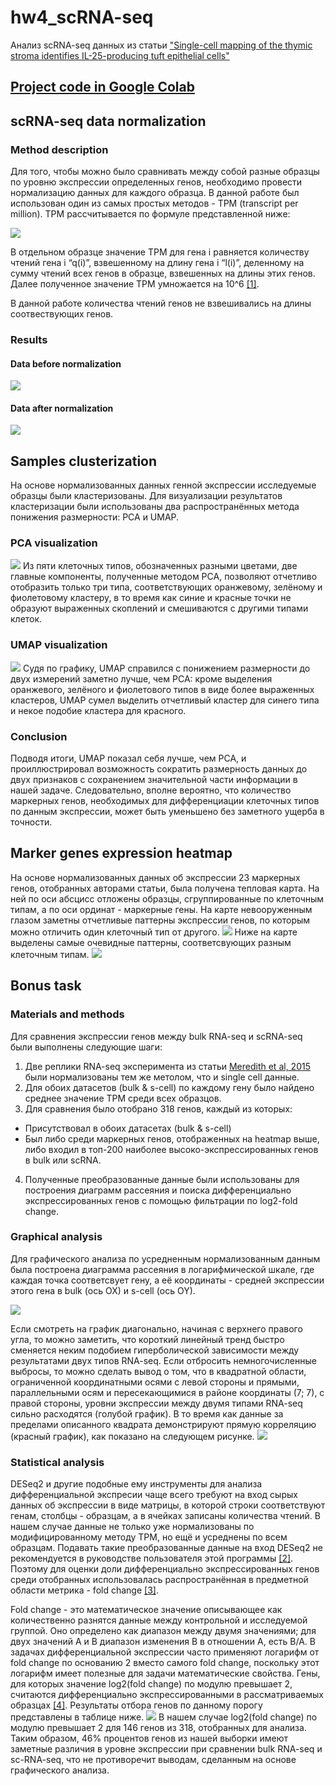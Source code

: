 # hw4_scRNA-seq
Анализ scRNA-seq данных из статьи ["Single-cell mapping of the thymic stroma identifies IL-25-producing tuft epithelial cells"](https://drive.google.com/file/d/1PozBU0cxuXQIQcKqGvgZ-6-bQ1wxwD-2/view?usp=sharing)
## [Project code in Google Colab](https://colab.research.google.com/drive/1Aq2B7r6gzBAMxI8udHeruYxEfhwalmN_?usp=sharing)
## scRNA-seq data normalization
### Method description
Для того, чтобы можно было сравнивать между собой разные образцы по уровню экспрессии определенных генов, необходимо провести нормализацию данных для каждого образца. В данной работе был использован один из самых простых методов - TPM (transcript per million). TPM рассчитывается по формуле представленной ниже:

![](images/tpm_formula.png)

В отдельном образце значение TPM для гена i равняется количеству чтений гена i “q(i)”, взвешенному на длину гена i “l(i)”, деленному на сумму чтений всех генов в образце, взвешенных на длины этих генов. Далее полученное значение TPM умножается на 10^6 [[1]](https://translational-medicine.biomedcentral.com/articles/10.1186/s12967-021-02936-w).

В данной работе количества чтений генов не взвешивались на длины соотвествующих генов.
### Results
#### Data before normalization
![](images/pre-norm_counts.png)
#### Data after normalization
![](images/norm_counts.png)
## Samples clusterization
На основе нормализованных данных генной экспрессии исследуемые образцы были кластеризованы. Для визуализации результатов кластеризации были использованы два распространённых метода понижения размерности: PCA и UMAP.
### PCA visualization
![](images/pca.png)
Из пяти клеточных типов, обозначенных разными цветами, две главные компоненты, полученные методом PCA, позволяют отчетливо отобразить только три типа, соответствующих оранжевому, зелёному и фиолетовому кластеру, в то время как синие и красные точки не образуют выраженных скоплений и смешиваются с другими типами клеток.
### UMAP visualization
![](images/umap.png)
Судя по графику, UMAP справился с понижением размерности до двух измерений заметно лучше, чем PCA: кроме выделения оранжевого, зелёного и фиолетового типов в виде более выраженных кластеров, UMAP сумел выделить отчетливый кластер для синего типа и некое подобие кластера для красного.
### Conclusion
Подводя итоги, UMAP показал себя лучше, чем PCA, и проиллюстрировал возможность сократить размерность данных до двух признаков с сохранением значительной части информации в нашей задаче. Следовательно, вполне вероятно, что количество маркерных генов, необходимых для дифференциации клеточных типов по данным экспрессии, может быть уменьшено без заметного ущерба в точности.
## Marker genes expression heatmap
На основе нормализованных данных об экспрессии 23 маркерных генов, отобранных авторами статьи, была получена тепловая карта. На ней по оси абсцисс отложены образцы, сгруппированные по клеточным типам, а по оси ординат - маркерные гены. На карте невооруженным глазом заметны отчетливые паттерны экспрессии генов, по которым можно отличить один клеточный тип от другого.
![](images/heatmap.png)
Ниже на карте выделены самые очевидные паттерны, соответсвующих разным клеточным типам.
![](images/heatmap_marked.png)
## Bonus task
### Materials and methods
Для сравнения экспрессии генов между bulk RNA-seq и scRNA-seq были выполнены следующие шаги:
1. Две реплики RNA-seq эксперимента из статьи [Meredith et al, 2015](https://pubmed.ncbi.nlm.nih.gov/26237550/) были нормализованы тем же метолом, что и single cell данные.
2. Для обоих датасетов (bulk & s-cell) по каждому гену было найдено среднее значение TPM среди всех образцов.
3. Для сравнения было отобрано 318 генов, каждый из которых:
* Присутствовал в обоих датасетах (bulk & s-cell)
* Был либо среди маркерных генов, отображенных на heatmap выше, либо входил в топ-200 наиболее высоко-экспрессированных генов в bulk или scRNA.
4. Полученные преобразованные данные были использованы для построения диаграмм рассеяния и поиска дифференциально экспрессированных генов с помощью фильтрации по log2-fold change.
### Graphical analysis
Для графического анализа по усредненным нормализованным данным была построена диаграмма рассеяния в логарифмической шкале, где каждая точка соответсвует гену, а её координаты - средней экспрессии этого гена в bulk (ось OX) и s-cell (ось OY).

![](images/ln-sc_vs_ln-bulk.png)

Если смотреть на график диагонально, начиная с верхнего правого угла, то можно заметить, что короткий линейный тренд быстро сменяется неким подобием гиперболической зависимости между результатами двух типов RNA-seq. Если отбросить немногочисленные выбросы, то можно сделать вывод о том, что в квадратной области, ограниченной координатными осями с левой стороны и прямыми, параллельными осям и пересекающимися в районе координаты (7; 7), с правой стороны, уровни экспрессии между двумя типами RNA-seq сильно расходятся (голубой график). В то время как данные за пределами описанного квадрата демонстрируют прямую корреляцию (красный график), как показано на следующем рисунке.
![](images/ln-sc_vs_ln-bulk_marked.jpg)
### Statistical analysis
DESeq2 и другие подобные ему инструменты для анализа дифференциальной экспресии чаще всего требуют на вход сырых данных об экспрессии в виде матрицы, в которой строки соответствуют генам, столбцы - образцам, а в ячейках записаны количества чтений. В нашем случае данные не только уже нормализованы по модифицированному методу TPM, но ещё и усреднены по всем образцам. Подавать такие преобразованные данные на вход DESeq2 не рекомендуется в руководстве пользователя этой программы [[2]](http://bioconductor.org/packages/devel/bioc/vignettes/DESeq2/inst/doc/DESeq2.html). Поэтому для оценки доли дифференциально экспрессированных генов среди отобранных использовалась распространённая в предметной области метрика - fold change [[3]](https://faseb.onlinelibrary.wiley.com/doi/abs/10.1096/fj.02-0351fje).

Fold change - это математическое значение описывающее как количественно разнятся данные между контрольной и исследуемой группой. Оно определено как диапазон между двумя значениями; для двух значений A и B диапазон изменения B в отношении A, есть B/A. В задачах дифференциальной экспрессии часто применяют логарифм от fold change по основанию 2 вместо самого fold change, поскольку этот логарифм имеет полезные для задачи математические свойства. Гены, для которых значение log2(fold change) по модулю превышает 2, считаются дифференциально экспрессированными в рассматриваемых образцах [[4]](https://academic.oup.com/biostatistics/article/9/2/321/353777?login=false). Результаты отбора генов по данному порогу представлены в таблице ниже.
![](images/log2fc.png)
В нашем случае log2(fold change) по модулю превышает 2 для 146 генов из 318, отобранных для анализа. Таким образом, 46% процентов генов из нашей выборки имеют заметные различия в уровне экспрессии при сравнении bulk RNA-seq и sc-RNA-seq, что не противоречит выводам, сделанным на основе графического анализа.
